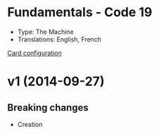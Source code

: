 # Fundamentals - Code 19

* Type: The Machine
* Translations: English, French

[Card configuration](code-19.md)

<a name="1"></a>
# v1 (2014-09-27)

## Breaking changes

- Creation